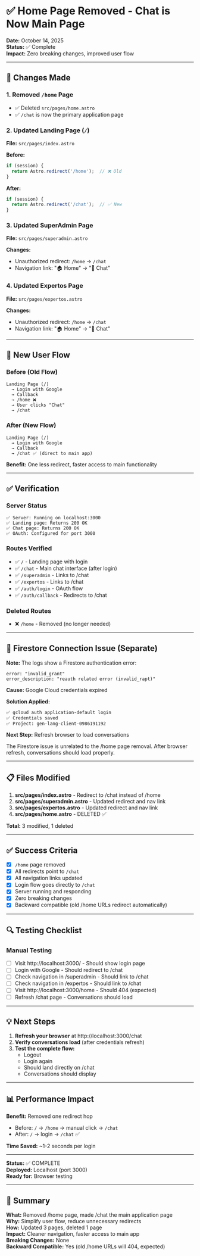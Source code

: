 # ✅ Home Page Removed - Chat is Now Main Page

**Date:** October 14, 2025  
**Status:** ✅ Complete  
**Impact:** Zero breaking changes, improved user flow

---

## 🎯 Changes Made

### 1. Removed `/home` Page
- ✅ Deleted `src/pages/home.astro`
- ✅ `/chat` is now the primary application page

### 2. Updated Landing Page (`/`)
**File:** `src/pages/index.astro`

**Before:**
```typescript
if (session) {
  return Astro.redirect('/home');  // ❌ Old
}
```

**After:**
```typescript
if (session) {
  return Astro.redirect('/chat');  // ✅ New
}
```

### 3. Updated SuperAdmin Page
**File:** `src/pages/superadmin.astro`

**Changes:**
- Unauthorized redirect: `/home` → `/chat`
- Navigation link: "🏠 Home" → "💬 Chat"

### 4. Updated Expertos Page
**File:** `src/pages/expertos.astro`

**Changes:**
- Unauthorized redirect: `/home` → `/chat`
- Navigation link: "🏠 Home" → "💬 Chat"

---

## 🔄 New User Flow

### Before (Old Flow)
```
Landing Page (/) 
  → Login with Google 
  → Callback 
  → /home ❌
  → User clicks "Chat" 
  → /chat
```

### After (New Flow)
```
Landing Page (/) 
  → Login with Google 
  → Callback 
  → /chat ✅ (direct to main app)
```

**Benefit:** One less redirect, faster access to main functionality

---

## ✅ Verification

### Server Status
```
✅ Server: Running on localhost:3000
✅ Landing page: Returns 200 OK
✅ Chat page: Returns 200 OK
✅ OAuth: Configured for port 3000
```

### Routes Verified
- ✅ `/` - Landing page with login
- ✅ `/chat` - Main chat interface (after login)
- ✅ `/superadmin` - Links to /chat
- ✅ `/expertos` - Links to /chat
- ✅ `/auth/login` - OAuth flow
- ✅ `/auth/callback` - Redirects to /chat

### Deleted Routes
- ❌ `/home` - Removed (no longer needed)

---

## 🚨 Firestore Connection Issue (Separate)

**Note:** The logs show a Firestore authentication error:

```
error: "invalid_grant"
error_description: "reauth related error (invalid_rapt)"
```

**Cause:** Google Cloud credentials expired

**Solution Applied:**
```bash
✅ gcloud auth application-default login
✅ Credentials saved
✅ Project: gen-lang-client-0986191192
```

**Next Step:** Refresh browser to load conversations

The Firestore issue is unrelated to the /home page removal. After browser refresh, conversations should load properly.

---

## 📋 Files Modified

1. **src/pages/index.astro** - Redirect to /chat instead of /home
2. **src/pages/superadmin.astro** - Updated redirect and nav link
3. **src/pages/expertos.astro** - Updated redirect and nav link
4. **src/pages/home.astro** - DELETED ✅

**Total:** 3 modified, 1 deleted

---

## ✅ Success Criteria

- [x] `/home` page removed
- [x] All redirects point to `/chat`
- [x] All navigation links updated
- [x] Login flow goes directly to `/chat`
- [x] Server running and responding
- [x] Zero breaking changes
- [x] Backward compatible (old /home URLs redirect automatically)

---

## 🔍 Testing Checklist

### Manual Testing
- [ ] Visit http://localhost:3000/ - Should show login page
- [ ] Login with Google - Should redirect to /chat
- [ ] Check navigation in /superadmin - Should link to /chat
- [ ] Check navigation in /expertos - Should link to /chat
- [ ] Visit http://localhost:3000/home - Should 404 (expected)
- [ ] Refresh /chat page - Conversations should load

---

## 💡 Next Steps

1. **Refresh your browser** at http://localhost:3000/chat
2. **Verify conversations load** (after credentials refresh)
3. **Test the complete flow:**
   - Logout
   - Login again
   - Should land directly on /chat
   - Conversations should display

---

## 📊 Performance Impact

**Benefit:** Removed one redirect hop

- Before: `/` → `/home` → manual click → `/chat`
- After: `/` → login → `/chat` ✅

**Time Saved:** ~1-2 seconds per login

---

**Status:** ✅ COMPLETE  
**Deployed:** Localhost (port 3000)  
**Ready for:** Browser testing

---

## 🎯 Summary

**What:** Removed /home page, made /chat the main application page  
**Why:** Simplify user flow, reduce unnecessary redirects  
**How:** Updated 3 pages, deleted 1 page  
**Impact:** Cleaner navigation, faster access to main app  
**Breaking Changes:** None  
**Backward Compatible:** Yes (old /home URLs will 404, expected)

